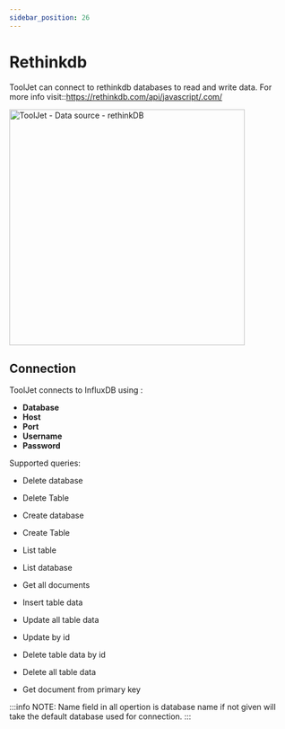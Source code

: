 ```yaml
---
sidebar_position: 26
---
```

# Rethinkdb

ToolJet can connect to rethinkdb databases to read and write data. For more info visit::https://rethinkdb.com/api/javascript/.com/

<img class="screenshot-full" src="/img/datasource-reference/rethink/rethink_auth.png" alt="ToolJet - Data source - rethinkDB" height="420" />

## Connection

ToolJet connects to InfluxDB using :

- **Database**
- **Host**
- **Port**
- **Username** 
- **Password** 


Supported queries: 

- Delete database

- Delete Table

- Create database

- Create Table

- List table

- List database

- Get all documents

- Insert table data

- Update all table data

- Update by id

- Delete table data by id

- Delete all table data

- Get document from primary key

:::info
NOTE: Name field in all opertion is database name if not given will take the default database used for connection.
:::